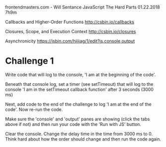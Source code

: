 frontendmasters.com - Will Sentance JavaScript The Hard Parts 01.22.2018 7h9m

Callbacks and Higher-Order Functions
http://csbin.io/callbacks

Closures, Scope, and Execution Context
http://csbin.io/closures

Asynchronicity
https://jsbin.com/hijijag/1/edit?js,console,output

Challenge 1
===========
Write code that will log to the console, 'I am at the beginning of the code'.

Beneath that console log, set a timer (see setTimeout)
that will log to the console 'I am in the setTimeout callback function'
after 3 seconds (3000 ms)

Next, add code to the end of the challenge to log 'I am at the end of the code'.
Now re-run the code.

Make sure the 'console' and 'output' panes are showing
(click the tabs above if not)
and then run your code with the 'Run with JS' button.

Clear the console.
Change the delay time in the time from 3000 ms to 0.
Think hard about how the order should change and then run the code again.